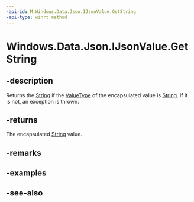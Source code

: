 ```yaml
---
-api-id: M:Windows.Data.Json.IJsonValue.GetString
-api-type: winrt method
---
```


<!-- Method syntax
public string GetString()
-->

# Windows.Data.Json.IJsonValue.GetString

## -description
Returns the [String](/dotnet/api/system.string?view=dotnet-uwp-10.0&preserve-view=true) if the [ValueType](ijsonvalue_valuetype.md) of the encapsulated value is [String](/dotnet/api/system.string?view=dotnet-uwp-10.0&preserve-view=true). If it is not, an exception is thrown.

## -returns
The encapsulated [String](/dotnet/api/system.string?view=dotnet-uwp-10.0&preserve-view=true) value.

## -remarks

## -examples

## -see-also
